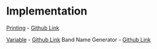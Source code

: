 # Implementation

[Printing](Python%20Syntax%20Cheat%20Sheet.pdf#page=1) - [Github Link](https://github.com/grandeurkoe/100-days-of-code-the-complete-python-pro-bootcamp/tree/6f32e61d6bcecc76acc7d4771290667bceec72a8/day-001-working-with-variables-in-python-to-manage-data/printing)

[Variable](Python%20Syntax%20Cheat%20Sheet.pdf#page=1) -  [Github Link](https://github.com/grandeurkoe/100-days-of-code-the-complete-python-pro-bootcamp/tree/6f32e61d6bcecc76acc7d4771290667bceec72a8/day-001-working-with-variables-in-python-to-manage-data/variable)
Band Name Generator - [Github Link](https://github.com/grandeurkoe/python-scripting-projects/tree/1f7c6b237b59c69a44ae12f8795f5ff4fd81cb03/band-name-generator)